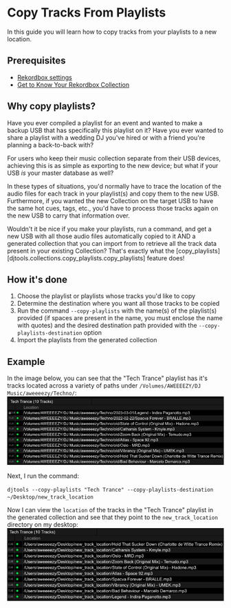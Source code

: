 # Copy Tracks From Playlists

In this guide you will learn how to copy tracks from your playlists to a new location.

## Prerequisites

* [Rekordbox settings](../tutorials/getting_started/setup.md#importing-tracks-from-xml)
* [Get to Know Your Rekordbox Collection](../conceptual_guides/rekordbox_collection.md)

## Why copy playlists?
Have you ever compiled a playlist for an event and wanted to make a backup USB that has specifically this playlist on it? Have you ever wanted to share a playlist with a wedding DJ you've hired or with a friend you're planning a back-to-back with?

For users who keep their music collection separate from their USB devices, achieving this is as simple as exporting to the new device; but what if your USB *is* your master database as well?

In these types of situations, you'd normally have to trace the location of the audio files for each track in your playlist(s) and copy them to the new USB. Furthermore, if you wanted the new Collection on the target USB to have the same hot cues, tags, etc., you'd have to process those tracks again on the new USB to carry that information over.

Wouldn't it be nice if you make your playlists, run a command, and get a new USB with all those audio files automatically copied to it AND a generated collection that you can import from to retrieve all the track data present in your existing Collection? That's exactly what the [copy_playlists][djtools.collections.copy_playlists.copy_playlists] feature does!

## How it's done

1. Choose the playlist or playlists whose tracks you'd like to copy
1. Determine the destination where you want all those tracks to be copied
1. Run the command `--copy-playlists` with the name(s) of the playlist(s) provided (if spaces are present in the name, you must enclose the name with quotes) and the desired destination path provided with the `--copy-playlists-destination` option
1. Import the playlists from the generated collection

## Example
In the image below, you can see that the "Tech Trance" playlist has it's tracks located across a variety of paths under `/Volumes/AWEEEEZY/DJ Music/aweeeezy/Techno/`:
![alt text](../../images/Rekordbox_pre_copy.png "Pre-copied playlist")

Next, I run the command:

`djtools --copy-playlists "Tech Trance" --copy-playlists-destination ~/Desktop/new_track_location`

Now I can view the `location` of the tracks in the "Tech Trance" playlist in the generated collection and see that they point to the `new_track_location` directory on my desktop:
![alt text](../../images/Rekordbox_post_copy.png "Post-copied playlist")
